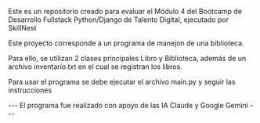 Este es un repositorio creado para evaluar el Módulo 4 del Bootcamp de Desarrollo Fullstack Python/Django de Talento Digital, ejecutado por SkillNest

Este proyecto corresponde a un programa de manejon de una biblioteca.

Para ello, se utilizan 2 clases principales Libro y Biblioteca, además de un archivo inventario.txt en el cual se registran los libros.

Para usar el programa se debe ejecutar el archivo main.py y seguir las instrucciones


--- El programa fue realizado con apoyo de las IA Claude y Google Gemini ---